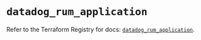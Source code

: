 # `datadog_rum_application`

Refer to the Terraform Registry for docs: [`datadog_rum_application`](https://registry.terraform.io/providers/datadog/datadog/3.56.0/docs/resources/rum_application).
